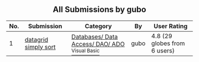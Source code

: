 ﻿<div align="center">

## All Submissions by gubo

</div>

No.  | Submission | Category | By   | User Rating
---- | ---------- | -------- | ---- | -----------
1 | [datagrid simply sort<br />](https://github.com/Planet-Source-Code/gubo-datagrid-simply-sort__1-42584) | [Databases/ Data Access/ DAO/ ADO<br /><sup>Visual Basic</sup>](../ByCategory/databases-data-access-dao-ado__1-6.md) | gubo | 4.8 (29 globes from 6 users)
